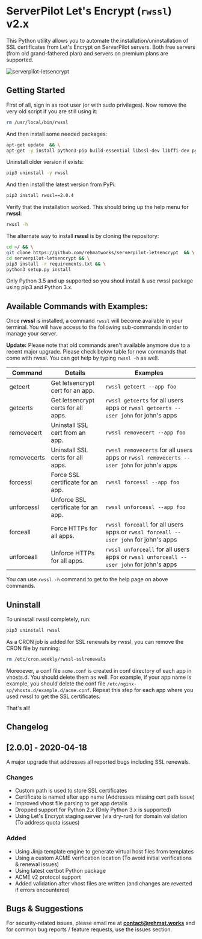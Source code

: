 # ServerPilot Let's Encrypt (`rwssl`) v2.x
This Python utility allows you to automate the installation/uninstallation of SSL certificates from Let's Encrypt on ServerPilot servers. Both free servers (from old grand-fathered plan) and servers on premium plans are supported.

![serverpilot-letsencrypt](https://raw.githubusercontent.com/rehmatworks/serverpilot-letsencrypt/master/rwssl.png "ServerPilto Let's Encrypt")

## Getting Started

First of all, sign in as root user (or with sudo privileges). Now remove the very old script if you are still using it:

```bash
rm /usr/local/bin/rwssl
```

And then install some needed packages:

```bash
apt-get update  && \
apt-get -y install python3-pip build-essential libssl-dev libffi-dev python3-dev
```

Uninstall older version if exists:
```bash
pip3 uninstall -y rwssl
```

And then install the latest version from PyPi:

```bash
pip3 install rwssl==2.0.4
```

Verify that the installation worked. This should bring up the help menu for **rwssl**:

```bash
rwssl -h
```

The alternate way to install **rwssl** is by cloning the repository:

```bash
cd ~/ && \
git clone https://github.com/rehmatworks/serverpilot-letsencrypt  && \
cd serverpilot-letsencrypt && \
pip3 install -r requirements.txt && \
python3 setup.py install
```

Only Python 3.5 and up supported so you shoul install & use rwssl package using pip3 and Python 3.x.

## Available Commands with Examples:

Once **rwssl** is installed, a command `rwssl` will become available in your terminal. You will have access to the following sub-commands in order to manage your server.

**Update:** Please note that old commands aren't available anymore due to a recent major upgrade. Please check below table for new commands that come with rwssl. You can get help by typing `rwssl -h` as well.

| Command | Details | Examples |
| ------- | --- | -- |
| getcert | Get letsencrypt cert for an app. | `rwssl getcert --app foo` |
| getcerts | Get letsencrypt certs for all apps. | `rwssl getcerts` for all users apps or `rwssl getcerts --user john` for john's apps |
| removecert | Uninstall SSL cert from an app. | `rwssl removecert --app foo` |
| removecerts | Uninstall SSL certs for all apps. | `rwssl removecerts` for all users apps or `rwssl removecerts --user john` for john's apps |
| forcessl | Force SSL certificate for an app. | `rwssl forcessl --app foo` |
| unforcessl | Unforce SSL certificate for an app. | `rwssl unforcessl --app foo` |
| forceall | Force HTTPs for all apps. | `rwssl forceall` for all users apps or `rwssl forceall --user john` for john's apps |
| unforceall | Unforce HTTPs for all apps. | `rwssl unforceall` for all users apps or `rwssl unforceall --user john` for john's apps |

You can use `rwssl -h` command to get to the help page on above commands.

## Uninstall
To uninstall rwssl completely, run:
```bash
pip3 uninstall rwssl
```

As a CRON job is added for SSL renewals by rwssl, you can remove the CRON file by running:

```bash
rm /etc/cron.weekly/rwssl-sslrenewals
```

Moreoever, a conf file `acme.conf` is created in conf directory of each app in vhosts.d. You should delete them as well. For example, if your app name is example, you should delete the conf file `/etc/nginx-sp/vhosts.d/example.d/acme.conf`. Repeat this step for each app where you used rwssl to get the SSL certificates.

That's all!

## Changelog

## [2.0.0] - 2020-04-18
A major upgrade that addresses all reported bugs including SSL renewals.

### Changes
- Custom path is used to store SSL certificates
- Certificate is named after app name (Addresses missing cert path issue)
- Improved vhost file parsing to get app details
- Dropped support for Python 2.x (Only Python 3.x is supported)
- Using Let's Encrypt staging server (via dry-run) for domain validation (To address quota issues)

### Added
- Using Jinja template engine to generate virtual host files from templates
- Using a custom ACME verification location (To avoid initial verifications & renewal issues)
- Using latest certbot Python package
- ACME v2 protocol support
- Added validation after vhost files are written (and changes are reverted if errors encountered)

## Bugs & Suggestions
For security-related issues, please email me at **contact@rehmat.works** and for common bug reports / feature requests, use the issues section.
